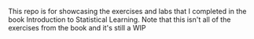 This repo is for showcasing the exercises and labs that I completed in the book Introduction to Statistical Learning. 
Note that this isn't all of the exercises from the book and it's still a WIP
